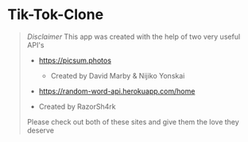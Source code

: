 # Tik-Tok-Clone

> _Disclaimer_
> This app was created with the help of two very useful API's
>
> -   https://picsum.photos
>     -   Created by David Marby & Nijiko Yonskai
>
> -   https://random-word-api.herokuapp.com/home
>    -   Created by RazorSh4rk
>
> Please check out both of these sites and give them the love they deserve
